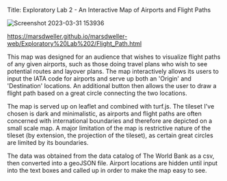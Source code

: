 Title: Exploratory Lab 2 - An Interactive Map of Airports and Flight Paths

![Screenshot 2023-03-31 153936](https://user-images.githubusercontent.com/122853939/229245380-bdc70f7b-2fbb-4533-80fa-88b0b2a98f76.jpg)

https://marsdweller.github.io/marsdweller-web/Exploratory%20Lab%202/Flight_Path.html

This map was designed for an audience that wishes to visualize flight paths of any given airports, such as those doing travel plans who wish to see potential routes and layover plans. The map interactively allows its users to input the IATA code for airports and serve up both an 'Origin' and 'Destination' locations. An additional button then allows the user to draw a flight path based on a great circle connecting the two locations. 

The map is served up on leaflet and combined with turf.js. The tileset I've chosen is dark and minimalistic, as airports and flight paths are often concerned with international boundaries and therefore are depicted on a small scale map. A major limitation of the map is restrictive nature of the tileset (by extension, the projection of the tileset), as certain great circles are limited by its boundaries. 

The data was obtained from the data catalog of The World Bank as a csv, then converted into a geoJSON file. Airport locations are hidden until input into the text boxes and called up in order to make the map easy to see. 
